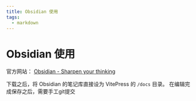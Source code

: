 ```yaml
---
title: Obsidian 使用
tags:
  - markdown
---
```

# Obsidian 使用
官方网站： [Obsidian - Sharpen your thinking](https://obsidian.md/)

下载之后，将 Obsidian 的笔记库直接设为 VitePress 的 `/docs` 目录。
在编辑完成保存之后，需要手工git提交
